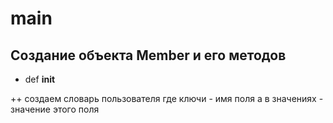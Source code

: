 # main

## Создание объекта Member и его методов

+ def __init__

 ++ создаем словарь пользователя где ключи - имя поля а в значениях - значение этого поля

